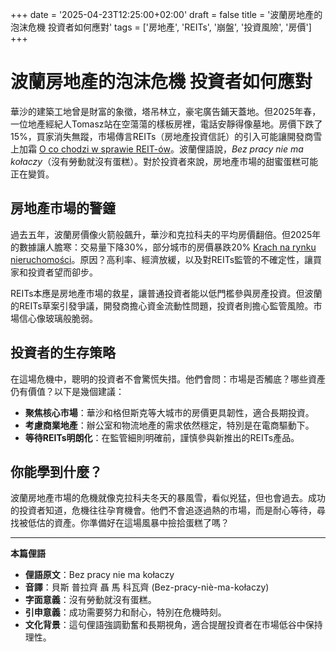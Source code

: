 +++
date = '2025-04-23T12:25:00+02:00'
draft = false
title = '波蘭房地產的泡沫危機 投資者如何應對'
tags = ['房地產', 'REITs', '崩盤', '投資風險', '房價']
+++

# 波蘭房地產的泡沫危機 投資者如何應對

華沙的建築工地曾是財富的象徵，塔吊林立，豪宅廣告鋪天蓋地。但2025年春，一位地產經紀人Tomasz站在空蕩蕩的樣板房裡，電話安靜得像墓地。房價下跌了15%，買家消失無蹤，市場傳言REITs（房地產投資信託）的引入可能讓開發商雪上加霜 [O co chodzi w sprawie REIT-ów](https://warszawa.wyborcza.pl/warszawa/7,54420,31866531,o-co-chodzi-w-sprawie-reit-ow-to-nowy-goracy-temat-w-kampanii.html)。波蘭俚語說，*Bez pracy nie ma kołaczy*（沒有勞動就沒有蛋糕）。對於投資者來說，房地產市場的甜蜜蛋糕可能正在變質。

## 房地產市場的警鐘

過去五年，波蘭房價像火箭般飆升，華沙和克拉科夫的平均房價翻倍。但2025年的數據讓人膽寒：交易量下降30%，部分城市的房價暴跌20% [Krach na rynku nieruchomości](https://bithub.pl/inwestycje/nieruchomosci/krach-na-rynku-nieruchomosci-w-polsce-ceny-mieszkan-runely-sprawa-hreit-pograzy-deweloperke/)。原因？高利率、經濟放緩，以及對REITs監管的不確定性，讓買家和投資者望而卻步。

REITs本應是房地產市場的救星，讓普通投資者能以低門檻參與房產投資。但波蘭的REITs草案引發爭議，開發商擔心資金流動性問題，投資者則擔心監管風險。市場信心像玻璃般脆弱。

## 投資者的生存策略

在這場危機中，聰明的投資者不會驚慌失措。他們會問：市場是否觸底？哪些資產仍有價值？以下是幾個建議：

- **聚焦核心市場**：華沙和格但斯克等大城市的房價更具韌性，適合長期投資。
- **考慮商業地產**：辦公室和物流地產的需求依然穩定，特別是在電商驅動下。
- **等待REITs明朗化**：在監管細則明確前，謹慎參與新推出的REITs產品。

## 你能學到什麼？

波蘭房地產市場的危機就像克拉科夫冬天的暴風雪，看似兇猛，但也會過去。成功的投資者知道，危機往往孕育機會。他們不會追逐過熱的市場，而是耐心等待，尋找被低估的資產。你準備好在這場風暴中撿拾蛋糕了嗎？

---

**本篇俚語**

- **俚語原文**：Bez pracy nie ma kołaczy
- **音譯**：貝斯 普拉齊 聶 馬 科瓦齊 (Bez-pracy-niè-ma-kołaczy)
- **字面意義**：沒有勞動就沒有蛋糕。
- **引申意義**：成功需要努力和耐心，特別在危機時刻。
- **文化背景**：這句俚語強調勤奮和長期視角，適合提醒投資者在市場低谷中保持理性。